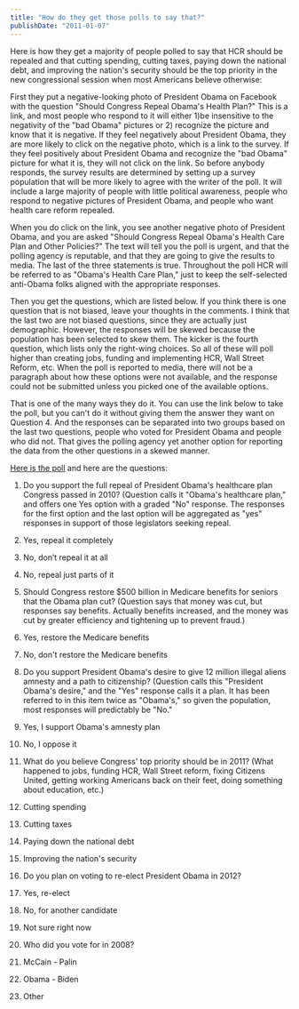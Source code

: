 ```yaml
---
title: "How do they get those polls to say that?"
publishDate: "2011-01-07"
---
```


Here is how they get a majority of people polled to say that HCR should be repealed and that cutting spending, cutting taxes, paying down the national debt, and improving the nation's security should be the top priority in the new congressional session when most Americans believe otherwise:

First they put a negative-looking photo of President Obama on Facebook with the question "Should Congress Repeal Obama's Health Plan?" This is a link, and most people who respond to it will either 1)be insensitive to the negativity of the "bad Obama" pictures or 2) recognize the picture and know that it is negative. If they feel negatively about President Obama, they are more likely to click on the negative photo, which is a link to the survey. If they feel positively about President Obama and recognize the "bad Obama" picture for what it is, they will not click on the link. So before anybody responds, the survey results are determined by setting up a survey population that will be more likely to agree with the writer of the poll. It will include a large majority of people with little political awareness, people who respond to negative pictures of President Obama, and people who want health care reform repealed.

When you do click on the link, you see another negative photo of President Obama, and you are asked "Should Congress Repeal Obama's Health Care Plan and Other Policies?" The text will tell you the poll is urgent, and that the polling agency is reputable, and that they are going to give the results to media. The last of the three statements is true. Throughout the poll HCR will be referred to as "Obama's Health Care Plan," just to keep the self-selected anti-Obama folks aligned with the appropriate responses.

Then you get the questions, which are listed below. If you think there is one question that is not biased, leave your thoughts in the comments. I think that the last two are not biased questions, since they are actually just demographic. However, the responses will be skewed because the population has been selected to skew them. The kicker is the fourth question, which lists only the right-wing choices. So all of these will poll higher than creating jobs, funding and implementing HCR, Wall Street Reform, etc. When the poll is reported to media, there will not be a paragraph about how these options were not available, and the response could not be submitted unless you picked one of the available options.

That is one of the many ways they do it. You can use the link below to take the poll, but you can't do it without giving them the answer they want on Question 4. And the responses can be separated into two groups based on the last two questions, people who voted for President Obama and people who did not. That gives the polling agency yet another option for reporting the data from the other questions in a skewed manner.

[Here is the poll](http://news1.newsmax.com/repeal-obamacare/?promo_code=B389-1) and here are the questions:

1. Do you support the full repeal of President Obama's healthcare plan Congress passed in 2010? (Question calls it "Obama's healthcare plan," and offers one Yes option with a graded "No" response. The responses for the first option and the last option will be aggregated as "yes" responses in support of those legislators seeking repeal.

1. Yes, repeal it completely
2. No, don’t repeal it at all
3. No, repeal just parts of it

3. Should Congress restore $500 billion in Medicare benefits for seniors that the Obama plan cut? (Question says that money was cut, but responses say benefits. Actually benefits increased, and the money was cut by greater efficiency and tightening up to prevent fraud.)

1. Yes, restore the Medicare benefits
2. No, don't restore the Medicare benefits

5. Do you support President Obama's desire to give 12 million illegal aliens amnesty and a path to citizenship? (Question calls this "President Obama's desire," and the "Yes" response calls it a plan. It has been referred to in this item twice as "Obama's," so given the population, most responses will predictably be "No."

1. Yes, I support Obama's amnesty plan
2. No, I oppose it

7. What do you believe Congress' top priority should be in 2011? (What happened to jobs, funding HCR, Wall Street reform, fixing Citizens United, getting working Americans back on their feet, doing something about education, etc.)

1. Cutting spending
2. Cutting taxes
3. Paying down the national debt
4. Improving the nation's security

9. Do you plan on voting to re-elect President Obama in 2012?

1. Yes, re-elect
2. No, for another candidate
3. Not sure right now

11. Who did you vote for in 2008?

1. McCain - Palin
2. Obama - Biden
3. Other
